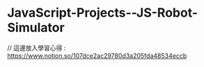 # JavaScript-Projects--JS-Robot-Simulator

// 這邊放入學習心得 : https://www.notion.so/107dce2ac29780d3a205fda48534eccb